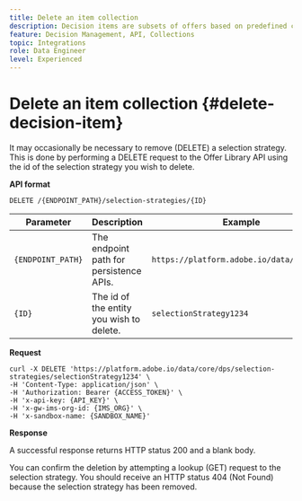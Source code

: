 ```yaml
---
title: Delete an item collection
description: Decision items are subsets of offers based on predefined conditions defined by a marketer, such as category of the offer.
feature: Decision Management, API, Collections
topic: Integrations
role: Data Engineer
level: Experienced
---
```


# Delete an item collection {#delete-decision-item}

It may occasionally be necessary to remove (DELETE) a selection strategy. This is done by performing a DELETE request to the Offer Library API using the id of the selection strategy you wish to delete.

**API format**

```http
DELETE /{ENDPOINT_PATH}/selection-strategies/{ID}
```

| Parameter | Description | Example |
| --------- | ----------- | ------- |
| `{ENDPOINT_PATH}` | The endpoint path for persistence APIs. | `https://platform.adobe.io/data/core/dps` |
| `{ID}` | The id of the entity you wish to delete.| `selectionStrategy1234` |

**Request**

```shell
curl -X DELETE 'https://platform.adobe.io/data/core/dps/selection-strategies/selectionStrategy1234' \
-H 'Content-Type: application/json' \
-H 'Authorization: Bearer {ACCESS_TOKEN}' \
-H 'x-api-key: {API_KEY}' \
-H 'x-gw-ims-org-id: {IMS_ORG}' \
-H 'x-sandbox-name: {SANDBOX_NAME}'
```

**Response**

A successful response returns HTTP status 200 and a blank body.

You can confirm the deletion by attempting a lookup (GET) request to the selection strategy. You should receive an HTTP status 404 (Not Found) because the selection strategy has been removed.
